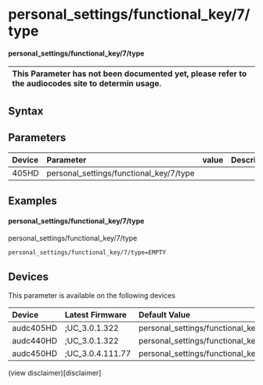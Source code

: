 ﻿---
description: personal_settings/functional_key/7/type
search: false
---

# personal_settings/functional_key/7/type

#### personal_settings/functional_key/7/type


| This Parameter has not been documented yet, please refer to the audiocodes site to determin usage.  | 
| :--- |

## Syntax

## Parameters
|Device|Parameter|value|Description|
|:---|:---|:---|:---|
| 405HD | personal_settings/functional_key/7/type |  |  |

## Examples
#### personal_settings/functional_key/7/type

personal_settings/functional_key/7/type

```
personal_settings/functional_key/7/type=EMPTY
```

## Devices
This parameter is available on the following devices

| Device | Latest Firmware | Default Value |
|:---|:---|:---|
| audc405HD | ;UC_3.0.1.322 | personal_settings/functional_key/7/type=EMPTY 
| audc440HD | ;UC_3.0.1.322 | personal_settings/functional_key/7/type=EMPTY 
| audc450HD | ;UC_3.0.4.111.77 | personal_settings/functional_key/7/type=EMPTY 

(view disclaimer)[disclaimer]
